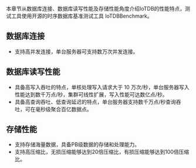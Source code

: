 <!--
    Licensed to the Apache Software Foundation (ASF) under one
    or more contributor license agreements.  See the NOTICE file
    distributed with this work for additional information
    regarding copyright ownership.  The ASF licenses this file
    to you under the Apache License, Version 2.0 (the
    "License"); you may not use this file except in compliance
    with the License.  You may obtain a copy of the License at
    
        http://www.apache.org/licenses/LICENSE-2.0
    
    Unless required by applicable law or agreed to in writing,
    software distributed under the License is distributed on an
    "AS IS" BASIS, WITHOUT WARRANTIES OR CONDITIONS OF ANY
    KIND, either express or implied.  See the License for the
    specific language governing permissions and limitations
    under the License.
-->

本章节从数据库连接、数据库读写性能及存储性能角度介绍IoTDB的性能特点，测试工具使用开源的时序数据库基准测试工具 IoTDBBenchmark。

## 数据库连接

- 支持高并发连接，单台服务器可支持数万次并发连接。

## 数据库读写性能

- 具备高写入吞吐的特点，单核处理写入请求大于 10 万次/秒，单台服务器写入性能达到数千万点/秒，集群可线性扩展，写入性能可达数亿点/秒。
- 具备高查询吞吐、低查询延迟的特点，单台服务器支持数千万点/秒查询吞吐，可在毫秒级聚合百亿数据点。

## 存储性能

- 支持存储海量数据，具备PB级数据的存储和处理能力。
- 支持高压缩比，无损压缩能够达到20倍压缩比，有损压缩能够达到100倍压缩比。